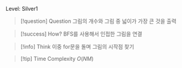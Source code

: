 Level: Silver1

> [!question] Question
> 그림의 개수와 그림 중 넓이가 가장 큰 것을 출력

> [!success] How?
> BFS를 사용해서 인접한 그림을 연결

> [!info] Think
> 이중 for문을 돌며 그림의 시작점 찾기

> [!tip] Time Complexity
> $O(NM)$
